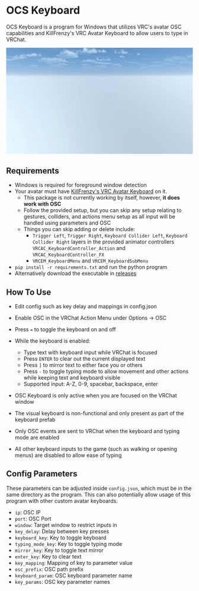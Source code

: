 # OCS Keyboard
OCS Keyboard is a program for Windows that utilizes VRC's avatar OSC capabilities and KillFrenzy's VRC Avatar Keyboard to allow users to type in VRChat.

![OCSKeyboardDemo](OSCKeyboardDemo.gif)

## Requirements
- Windows is required for foreground window detection
- Your avatar must have [KillFrenzy's VRC Avatar Keyboard](
https://github.com/killfrenzy96/KillFrenzyVRCAvatarKeyboard) on it.
    - This package is not currently working by itself, however, **it does work with OSC**
    - Follow the provided setup, but you can skip any setup relating to gestures, colliders, and actions menu setup as all input will be handled using parameters and OSC
    - Things you can skip adding or delete include:
        - `Trigger Left`, `Trigger Right`, `Keyboard Collider Left`, `Keyboard Collider Right` layers in the provided animator controllers `VRCAC_KeyboardController_Action` and `VRCAC_KeyboardController_FX`
        - `VRCEM_KeyboardMenu` and `VRCEM_KeyboardSubMenu`
- `pip install -r requirements.txt` and run the python program
- Alternatively download the executable in [releases](https://github.com/ShadowForests/OSCKeyboard/releases)

## How To Use
- Edit config such as key delay and mappings in config.json
- Enable OSC in the VRChat Action Menu under Options -> OSC
- Press `=` to toggle the keyboard on and off
- While the keyboard is enabled:
    - Type text with keyboard input while VRChat is focused
    - Press `ENTER` to clear out the current displayed text
    - Press `]` to mirror text to either face you or others
    - Press `-` to toggle typing mode to allow movement and
      other actions while keeping text and keyboard visible
    - Supported input: A-Z, 0-9, spacebar, backspace, enter

- OSC Keyboard is only active when you are focused on the VRChat window
- The visual keyboard is non-functional and only present as part of the keyboard prefab
- Only OSC events are sent to VRChat when the keyboard and typing mode are enabled
- All other keyboard inputs to the game (such as walking or opening menus) are disabled to allow ease of typing

## Config Parameters
These parameters can be adjusted inside `config.json`, which must be in the same directory as the program. This can also potentially allow usage of this program with other custom avatar keyboards.
- `ip`: OSC IP
- `port`: OSC Port
- `window`: Target window to restrict inputs in
- `key_delay`: Delay between key presses
- `keyboard_key`: Key to toggle keyboard
- `typing_mode_key`: Key to toggle typing mode
- `mirror_key`: Key to toggle text mirror
- `enter_key`: Key to clear text
- `key_mapping`: Mapping of key to parameter value
- `osc_prefix`: OSC path prefix
- `keyboard_param`: OSC keyboard parameter name
- `key_params`: OSC key parameter names
